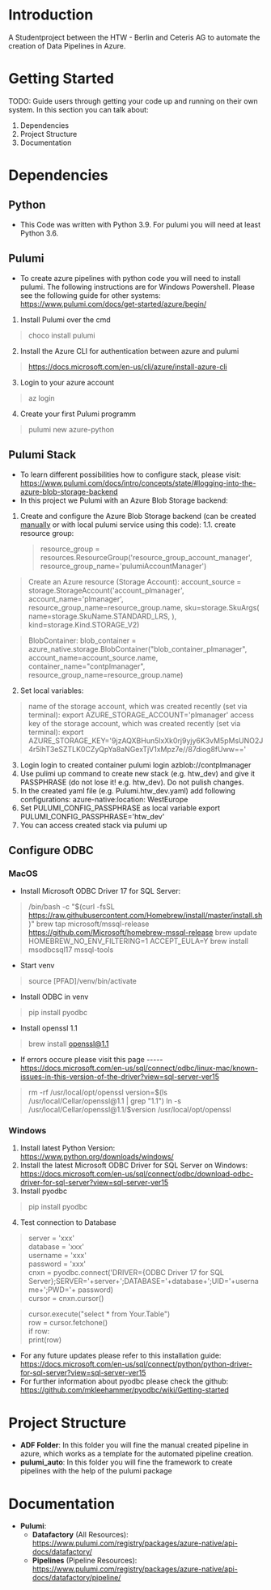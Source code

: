 # Introduction 
A Studentproject between the HTW - Berlin and Ceteris AG to automate the creation of Data Pipelines in Azure. 

# Getting Started
TODO: Guide users through getting your code up and running on their own system. In this section you can talk about:
1.	Dependencies
2.	Project Structure
3.	Documentation

# Dependencies

## Python
- This Code was written with Python 3.9. For pulumi you will need at least Python 3.6.

## Pulumi 
- To create azure pipelines with python code you will need to install pulumi. The following instructions are for Windows Powershell. Please see the following guide for other systems: https://www.pulumi.com/docs/get-started/azure/begin/
1. Install Pulumi over the cmd 
> choco install pulumi
2. Install the Azure CLI for authentication between azure and pulumi
> https://docs.microsoft.com/en-us/cli/azure/install-azure-cli
3. Login to your azure account
> az login
4. Create your first Pulumi programm
> pulumi new azure-python

## Pulumi Stack
- To learn different possibilities how to configure stack, please visit: https://www.pulumi.com/docs/intro/concepts/state/#logging-into-the-azure-blob-storage-backend
- In this project we Pulumi with an Azure Blob Storage backend:
1. Create and configure the Azure Blob Storage backend (can be created <a href='https://www.techwatching.dev/posts/pulumi-azure-backend'>manually</a> or with local pulumi service using this code):
1.1. create resource group:
    >resource_group = resources.ResourceGroup('resource_group_account_manager',
    >resource_group_name='pulumiAccountManager')

> Create an Azure resource (Storage Account):
    account_source = storage.StorageAccount('account_plmanager',   
        account_name='plmanager',
        resource_group_name=resource_group.name,
        sku=storage.SkuArgs(
            name=storage.SkuName.STANDARD_LRS,
        ),
        kind=storage.Kind.STORAGE_V2)

> BlobContainer:
    blob_container = azure_native.storage.BlobContainer("blob_container_plmanager",
        account_name=account_source.name,
        container_name="contplmanager",
        resource_group_name=resource_group.name)
2. Set local variables:
> name of the storage account, which was created recently (set via terminal):
    export AZURE_STORAGE_ACCOUNT='plmanager'
> access key of the storage account, which was created recently (set via terminal):
    export AZURE_STORAGE_KEY='9jzAQXBHun5lxXk0rj9yjy6K3vM5pMsUNO2J4r5lhT3eSZTLK0CZyQpYa8aNGexTjV1xMpz7e//87diog8fUww=='
3. Login login to created container
    pulumi login azblob://contplmanager
4. Use pulimi up command to create new stack (e.g. htw_dev) and give it PASSPHRASE (do not lose it! e.g. htw_dev). Do not pulish changes.
5. In the created yaml file (e.g. Pulumi.htw_dev.yaml) add following configurations:
  azure-native:location: WestEurope
6. Set PULUMI_CONFIG_PASSPHRASE as local variable
    export PULUMI_CONFIG_PASSPHRASE='htw_dev'
7. You can access created stack via pulumi up



## Configure ODBC
### MacOS
-  Install Microsoft ODBC Driver 17 for SQL Server:
> /bin/bash -c "$(curl -fsSL https://raw.githubusercontent.com/Homebrew/install/master/install.sh)"
> brew tap microsoft/mssql-release https://github.com/Microsoft/homebrew-mssql-release
> brew update
> HOMEBREW_NO_ENV_FILTERING=1 ACCEPT_EULA=Y brew install msodbcsql17 mssql-tools
- Start venv
> source [PFAD]/venv/bin/activate
- Install ODBC in venv
> pip install pyodbc
- Install openssl 1.1
> brew install openssl@1.1
- If errors occure please visit this page
-----https://docs.microsoft.com/en-us/sql/connect/odbc/linux-mac/known-issues-in-this-version-of-the-driver?view=sql-server-ver15 
> rm -rf /usr/local/opt/openssl
> version=$(ls /usr/local/Cellar/openssl@1.1 | grep "1.1")
> ln -s /usr/local/Cellar/openssl@1.1/$version /usr/local/opt/openssl

### Windows
1. Install latest Python Version: https://www.python.org/downloads/windows/
2. Install the latest Microsoft ODBC Driver for SQL Server on Windows: https://docs.microsoft.com/en-us/sql/connect/odbc/download-odbc-driver-for-sql-server?view=sql-server-ver15
3. Install pyodbc
> pip install pyodbc
4. Test connection to Database
> server = 'xxx'\
> database = 'xxx' \
> username = 'xxx' \
> password = 'xxx' \
> cnxn = pyodbc.connect('DRIVER={ODBC Driver 17 for SQL Server};SERVER='+server+';DATABASE='+database+';UID='+username+';PWD='+ password) \
> cursor = cnxn.cursor() 

> cursor.execute("select * from Your.Table") \
> row = cursor.fetchone() \
> if row: \
>    print(row) 

- For any future updates please refer to this installation guide: https://docs.microsoft.com/en-us/sql/connect/python/python-driver-for-sql-server?view=sql-server-ver15
- For further information about pyodbc please check the github: https://github.com/mkleehammer/pyodbc/wiki/Getting-started

# Project Structure
- <b>ADF Folder</b>: In this folder you will fine the manual created pipeline in azure, which works as a template for the automated pipeline creation.
- <b>pulumi_auto</b>: In this folder you will fine the framework to create pipelines with the help of the pulumi package

# Documentation
- <b>Pulumi</b>:
    - <b>Datafactory</b> (All Resources): https://www.pulumi.com/registry/packages/azure-native/api-docs/datafactory/
    - <b>Pipelines</b> (Pipeline Resources): https://www.pulumi.com/registry/packages/azure-native/api-docs/datafactory/pipeline/